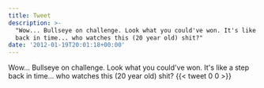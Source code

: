 ```yaml
---
title: Tweet
description: >-
  "Wow... Bullseye on challenge. Look what you could've won. It's like a step
  back in time... who watches this (20 year old) shit?"
date: '2012-01-19T20:01:18+00:00'
---
```

Wow... Bullseye on challenge. Look what you could've won. It's like a step back in time... who watches this (20 year old) shit?
      {{< tweet 0 0 >}}
    
